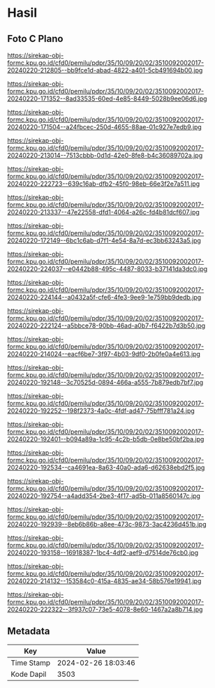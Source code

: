 # Hasil

## Foto C Plano

https://sirekap-obj-formc.kpu.go.id/cfd0/pemilu/pdpr/35/10/09/20/02/3510092002017-20240220-212805--bb9fce1d-abad-4822-a401-5cb491694b00.jpg

https://sirekap-obj-formc.kpu.go.id/cfd0/pemilu/pdpr/35/10/09/20/02/3510092002017-20240220-171352--8ad33535-60ed-4e85-8449-5028b9ee06d6.jpg

https://sirekap-obj-formc.kpu.go.id/cfd0/pemilu/pdpr/35/10/09/20/02/3510092002017-20240220-171504--a24fbcec-250d-4655-88ae-01c927e7edb9.jpg

https://sirekap-obj-formc.kpu.go.id/cfd0/pemilu/pdpr/35/10/09/20/02/3510092002017-20240220-213014--7513cbbb-0d1d-42e0-8fe8-b4c36089702a.jpg

https://sirekap-obj-formc.kpu.go.id/cfd0/pemilu/pdpr/35/10/09/20/02/3510092002017-20240220-222723--639c16ab-dfb2-45f0-98eb-66e3f2e7a511.jpg

https://sirekap-obj-formc.kpu.go.id/cfd0/pemilu/pdpr/35/10/09/20/02/3510092002017-20240220-213337--47e22558-dfd1-4064-a26c-fd4b81dcf607.jpg

https://sirekap-obj-formc.kpu.go.id/cfd0/pemilu/pdpr/35/10/09/20/02/3510092002017-20240220-172149--6bc1c6ab-d7f1-4e54-8a7d-ec3bb63243a5.jpg

https://sirekap-obj-formc.kpu.go.id/cfd0/pemilu/pdpr/35/10/09/20/02/3510092002017-20240220-224037--e0442b88-495c-4487-8033-b37141da3dc0.jpg

https://sirekap-obj-formc.kpu.go.id/cfd0/pemilu/pdpr/35/10/09/20/02/3510092002017-20240220-224144--a0432a5f-cfe6-4fe3-9ee9-1e759bb9dedb.jpg

https://sirekap-obj-formc.kpu.go.id/cfd0/pemilu/pdpr/35/10/09/20/02/3510092002017-20240220-222124--a5bbce78-90bb-46ad-a0b7-f6422b7d3b50.jpg

https://sirekap-obj-formc.kpu.go.id/cfd0/pemilu/pdpr/35/10/09/20/02/3510092002017-20240220-214024--eacf6be7-3f97-4b03-9df0-2b0fe0a4e613.jpg

https://sirekap-obj-formc.kpu.go.id/cfd0/pemilu/pdpr/35/10/09/20/02/3510092002017-20240220-192148--3c70525d-0894-466a-a555-7b879edb7bf7.jpg

https://sirekap-obj-formc.kpu.go.id/cfd0/pemilu/pdpr/35/10/09/20/02/3510092002017-20240220-192252--198f2373-4a0c-4fdf-ad47-75bfff781a24.jpg

https://sirekap-obj-formc.kpu.go.id/cfd0/pemilu/pdpr/35/10/09/20/02/3510092002017-20240220-192401--b094a89a-1c95-4c2b-b5db-0e8be50bf2ba.jpg

https://sirekap-obj-formc.kpu.go.id/cfd0/pemilu/pdpr/35/10/09/20/02/3510092002017-20240220-192534--ca4691ea-8a63-40a0-ada6-d62638ebd2f5.jpg

https://sirekap-obj-formc.kpu.go.id/cfd0/pemilu/pdpr/35/10/09/20/02/3510092002017-20240220-192754--a4add354-2be3-4f17-ad5b-011a8560147c.jpg

https://sirekap-obj-formc.kpu.go.id/cfd0/pemilu/pdpr/35/10/09/20/02/3510092002017-20240220-192939--8eb6b86b-a8ee-473c-9873-3ac4236d451b.jpg

https://sirekap-obj-formc.kpu.go.id/cfd0/pemilu/pdpr/35/10/09/20/02/3510092002017-20240220-193158--16918387-1bc4-4df2-aef9-d7514de76cb0.jpg

https://sirekap-obj-formc.kpu.go.id/cfd0/pemilu/pdpr/35/10/09/20/02/3510092002017-20240220-214132--153584c0-415a-4835-ae34-58b576e19941.jpg

https://sirekap-obj-formc.kpu.go.id/cfd0/pemilu/pdpr/35/10/09/20/02/3510092002017-20240220-222322--3f937c07-73e5-4078-8e60-1467a2a8b714.jpg


## Metadata

| Key        | Value               |
| ---------- | ------------------- |
| Time Stamp | 2024-02-26 18:03:46 |
| Kode Dapil | 3503                |



